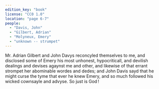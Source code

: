 ```yaml
---
edition_key: "book"
license: "CC0 1.0"
location: "page 6-7"
people:
  - "Davis, John"
  - "Gilbert, Adrian"
  - "Molyneux, Emery"
  - "unknown -- strumpet"
---
```

Mr. Adrian Gilbert and John Davys reconcyled
themselves to me, and disclosed some of Emery his most unhonest,
hypocriticall, and devilish dealings and devises agaynst me and
other, and likewise of that errant strompet her abominable wordes
and dedes; and John Davis sayd that he might curse the tyme
that ever he knew Emery, and so much followed his wicked
cownsayle and advyse. So just is God !
